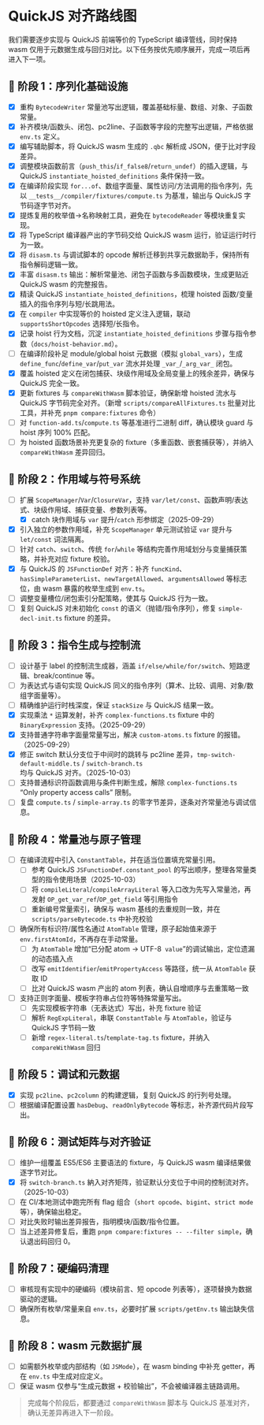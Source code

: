# QuickJS 对齐路线图

我们需要逐步实现与 QuickJS 前端等价的 TypeScript 编译管线，同时保持 wasm 仅用于元数据生成与回归对比。以下任务按优先顺序展开，完成一项后再进入下一项。

## 📌 阶段 1：序列化基础设施
- [x] 重构 `BytecodeWriter` 常量池写出逻辑，覆盖基础标量、数组、对象、子函数常量。
- [x] 补齐模块/函数头、闭包、pc2line、子函数等字段的完整写出逻辑，严格依据 `env.ts` 定义。
- [x] 编写辅助脚本，将 QuickJS wasm 生成的 `.qbc` 解析成 JSON，便于比对字段差异。
- [x] 调整模块函数前言（`push_this`/`if_false8`/`return_undef`）的插入逻辑，与 QuickJS `instantiate_hoisted_definitions` 条件保持一致。
- [x] 在编译阶段实现 `for...of`、数组字面量、属性访问/方法调用的指令序列，先以 `__tests__/compiler/fixtures/compute.ts` 为基准，输出与 QuickJS 字节码逐字节对齐。
- [x] 提炼复用的枚举值→名称映射工具，避免在 `bytecodeReader` 等模块重复实现。
- [x] 将 TypeScript 编译器产出的字节码交给 QuickJS wasm 运行，验证运行时行为一致。
- [x] 将 `disasm.ts` 与调试脚本的 opcode 解析迁移到共享元数据助手，保持所有指令解码逻辑一致。
- [x] 丰富 `disasm.ts` 输出：解析常量池、闭包子函数与多函数模块，生成更贴近 QuickJS wasm 的完整报告。
- [x] 精读 QuickJS `instantiate_hoisted_definitions`，梳理 hoisted 函数/变量插入的指令序列与短/长跳用法。
- [x] 在 `compiler` 中实现等价的 hoisted 定义注入逻辑，联动 `supportsShortOpcodes` 选择短/长指令。
- [x] 记录 hoist 行为文档，沉淀 `instantiate_hoisted_definitions` 步骤与指令参数（`docs/hoist-behavior.md`）。
- [ ] 在编译阶段补足 module/global hoist 元数据（模拟 `global_vars`），生成 `define_func`/`define_var`/`put_var` 流水并处理 `_var_`/`_arg_var_` 闭包。
- [x] 覆盖 hoisted 定义在闭包捕获、块级作用域及全局变量上的残余差异，确保与 QuickJS 完全一致。
- [x] 更新 fixtures 与 `compareWithWasm` 脚本验证，确保新增 hoisted 流水与 QuickJS 字节码完全对齐。（新增 `scripts/compareAllFixtures.ts` 批量对比工具，并补充 `pnpm compare:fixtures` 命令）
- [ ] 对 `function-add.ts`/`compute.ts` 等基准进行二进制 diff，确认模块 guard 与 hoist 序列 100% 匹配。
- [ ] 为 hoisted 函数场景补充更复杂的 fixture（多重函数、嵌套捕获等），并纳入 `compareWithWasm` 差异回归。

## 📌 阶段 2：作用域与符号系统
- [ ] 扩展 `ScopeManager`/`Var`/`ClosureVar`，支持 `var/let/const`、函数声明/表达式、块级作用域、捕获变量、参数列表等。
	- [x] catch 块作用域与 `var` 提升/`catch` 形参绑定（2025-09-29）
- [x] 引入独立的参数作用域，补充 `ScopeManager` 单元测试验证 `var` 提升与 `let/const` 词法隔离。
- [ ] 针对 `catch`、`switch`、传统 `for`/`while` 等结构完善作用域划分与变量捕获策略，并补充对应 fixture 校验。
- [x] 与 QuickJS 的 `JSFunctionDef` 对齐：补齐 `funcKind`、`hasSimpleParameterList`、`newTargetAllowed`、`argumentsAllowed` 等标志位，由 wasm 暴露的枚举生成到 `env.ts`。
- [ ] 调整变量槽位/闭包索引分配策略，使其与 QuickJS 行为一致。
- [ ] 复刻 QuickJS 对未初始化 `const` 的语义（抛错/指令序列），修复 `simple-decl-init.ts` fixture 的差异。

## 📌 阶段 3：指令生成与控制流
- [ ] 设计基于 label 的控制流生成器，涵盖 `if/else/while/for/switch`、短路逻辑、break/continue 等。
- [ ] 为表达式与语句实现 QuickJS 同义的指令序列（算术、比较、调用、对象/数组字面量等）。
- [ ] 精确维护运行时栈深度，保证 `stackSize` 与 QuickJS 结果一致。
- [x] 实现乘法 `*` 运算发射，补齐 `complex-functions.ts` fixture 中的 `BinaryExpression` 支持。（2025-09-29）
- [x] 支持普通字符串字面量常量写出，解决 `custom-atoms.ts` fixture 的报错。（2025-09-29）
- [x] 修正 switch 默认分支位于中间时的跳转与 pc2line 差异，`tmp-switch-default-middle.ts` / `switch-branch.ts` 均与 QuickJS 对齐。（2025-10-03）
- [ ] 支持普通标识符函数调用与条件判断生成，解除 `complex-functions.ts` “Only property access calls” 限制。
- [ ] 复盘 `compute.ts` / `simple-array.ts` 的零字节差异，逐条对齐常量池与调试信息。

## 📌 阶段 4：常量池与原子管理
- [ ] 在编译流程中引入 `ConstantTable`，并在适当位置填充常量引用。
	- [ ] 参考 QuickJS `JSFunctionDef.constant_pool` 的写出顺序，整理各常量类型的指令使用场景（2025-10-03）
	- [ ] 将 `compileLiteral`/`compileArrayLiteral` 等入口改为先写入常量池，再发射 `OP_get_var_ref`/`OP_get_field` 等引用指令
	- [ ] 重新编号常量索引，确保与 wasm 基线的去重规则一致，并在 `scripts/parseBytecode.ts` 中补充校验
- [ ] 确保所有标识符/属性名通过 `AtomTable` 管理，原子起始值来源于 `env.firstAtomId`，不再存在手动常量。
	- [ ] 为 `AtomTable` 增加“已分配 atom → UTF-8` value`”的调试输出，定位遗漏的动态插入点
	- [ ] 改写 `emitIdentifier`/`emitPropertyAccess` 等路径，统一从 `AtomTable` 获取 ID
	- [ ] 比对 QuickJS wasm 产出的 atom 列表，确认自增顺序与去重策略一致
- [ ] 支持正则字面量、模板字符串占位符等特殊常量写出。
	- [ ] 先实现模板字符串（无表达式）写出，补充 fixture 验证
	- [ ] 解析 `RegExpLiteral`，串联 `ConstantTable` 与 `AtomTable`，验证与 QuickJS 字节码一致
	- [ ] 新增 `regex-literal.ts`/`template-tag.ts` fixture，并纳入 `compareWithWasm` 回归

## 📌 阶段 5：调试和元数据
- [x] 实现 `pc2line`、`pc2column` 的构建逻辑，复刻 QuickJS 的行列号处理。
- [ ] 根据编译配置设置 `hasDebug`、`readOnlyBytecode` 等标志，补齐源代码片段写出。

## 📌 阶段 6：测试矩阵与对齐验证
- [ ] 维护一组覆盖 ES5/ES6 主要语法的 fixture，与 QuickJS wasm 编译结果做逐字节对比。
- [x] 将 `switch-branch.ts` 納入对齐矩阵，验证默认分支位于中间的控制流对齐。（2025-10-03）
- [ ] 在 CI/本地测试中跑完所有 flag 组合（`short opcode`、`bigint`、`strict mode` 等），确保输出稳定。
- [ ] 对比失败时输出差异报告，指明模块/函数/指令位置。
- [ ] 当上述差异修复后，重跑 `pnpm compare:fixtures -- --filter simple`，确认退出码回归 0。

## 📌 阶段 7：硬编码清理
- [ ] 审核现有实现中的硬编码（模块前言、短 opcode 列表等），逐项替换为数据驱动的逻辑。
- [ ] 确保所有枚举/常量来自 `env.ts`，必要时扩展 `scripts/getEnv.ts` 输出缺失信息。

## 📌 阶段 8：wasm 元数据扩展
- [ ] 如需额外枚举或内部结构（如 `JSMode`），在 wasm binding 中补充 getter，再在 `env.ts` 中生成对应定义。
- [ ] 保证 wasm 仅参与“生成元数据 + 校验输出”，不会被编译器主链路调用。

> 完成每个阶段后，都要通过 `compareWithWasm` 脚本与 QuickJS 基准对齐，确认无差异再进入下一阶段。
